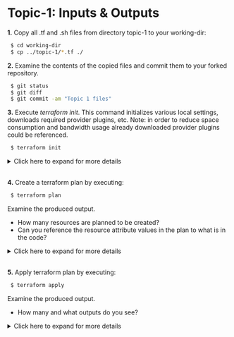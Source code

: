 # Topic-1: Inputs & Outputs


**1.** Copy all .tf and .sh files from directory topic-1 to your working-dir:
```bash
 $ cd working-dir
 $ cp ../topic-1/*.tf ./
```

**2.** Examine the contents of the copied files and commit them to your forked repository.

```bash
 $ git status
 $ git diff
 $ git commit -am "Topic 1 files"
```

**3.** Execute *terraform init*. This command initializes various local settings, downloads required provider plugins, etc. 
Note: in order to reduce space consumption and bandwidth usage already downloaded provider plugins could be referenced.

```bash
 $ terraform init
```

<details><summary>Click here to expand for more details</summary>
<p>

```
 $ terraform init

Initializing provider plugins...

The following providers do not have any version constraints in configuration,
so the latest version was installed.

To prevent automatic upgrades to new major versions that may contain breaking
changes, it is recommended to add version = "..." constraints to the
corresponding provider blocks in configuration, with the constraint strings
suggested below.

* provider.aws: version = "~> 1.54"

Terraform has been successfully initialized!

You may now begin working with Terraform. Try running "terraform plan" to see
any changes that are required for your infrastructure. All Terraform commands
should now work.

If you ever set or change modules or backend configuration for Terraform,
rerun this command to reinitialize your working directory. If you forget, other
commands will detect it and remind you to do so if necessary.

```
</p>
</details>
</br>

**4.** Create a terraform plan by executing:

```bash
 $ terraform plan
```

Examine the produced output. 
 
 - How many resources are planned to be created? 
 - Can you reference the resource attribute values in the plan to what is in the code? 

<details><summary>Click here to expand for more details</summary>
<p>


```
 $ terraform plan
Refreshing Terraform state in-memory prior to plan...
The refreshed state will be used to calculate this plan, but will not be
persisted to local or remote state storage.


------------------------------------------------------------------------

An execution plan has been generated and is shown below.
Resource actions are indicated with the following symbols:
  + create

Terraform will perform the following actions:

  + aws_eip.nat[0]
      id:                               <computed>
      allocation_id:                    <computed>
      association_id:                   <computed>
      domain:                           <computed>
      instance:                         <computed>

...
[ Some output removed ]
...
       main_route_table_id:              <computed>
       owner_id:                         <computed>
       tags.%:                           "1"
       tags.Name:                        "arya-stark-default"
 
 
 Plan: 20 to add, 0 to change, 0 to destroy.
 
 ------------------------------------------------------------------------
 
 Note: You didn't specify an "-out" parameter to save this plan, so Terraform
 can't guarantee that exactly these actions will be performed if
 "terraform apply" is subsequently run.

```

</p>
</details>
</br>

**5.** Apply terraform plan by executing:

```bash
 $ terraform apply
```

Examine the produced output. 
 - How many and what outputs do you see? 

<details><summary>Click here to expand for more details</summary>
<p>

```
 $ terraform apply

...
[ Some output removed ]
...

Plan: 20 to add, 0 to change, 0 to destroy.

Do you want to perform these actions?
  Terraform will perform the actions described above.
  Only 'yes' will be accepted to approve.

  Enter a value: yes

...
[ Some output removed ]
...

  route_table_id:             "" => "rtb-09941142fc5deb2a5"
  state:                      "" => "<computed>"
aws_route.private[1]: Creation complete after 1s (ID: r-rtb-09941142fc5deb2a51080289494)
aws_route.private[0]: Creation complete after 1s (ID: r-rtb-006af3b96b178f37a1080289494)

Apply complete! Resources: 20 added, 0 changed, 0 destroyed.

Outputs:

vpc_id = vpc-0dc49a0686a231015

```
</p>
</details>
</br>
